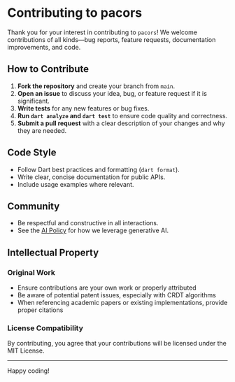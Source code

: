 # Contributing to pacors

Thank you for your interest in contributing to `pacors`! We welcome contributions of all kinds—bug reports, feature requests, documentation improvements, and code.

## How to Contribute

1. **Fork the repository** and create your branch from `main`.
2. **Open an issue** to discuss your idea, bug, or feature request if it is significant.
3. **Write tests** for any new features or bug fixes.
4. **Run `dart analyze` and `dart test`** to ensure code quality and correctness.
5. **Submit a pull request** with a clear description of your changes and why they are needed.

## Code Style
- Follow Dart best practices and formatting (`dart format`).
- Write clear, concise documentation for public APIs.
- Include usage examples where relevant.

## Community
- Be respectful and constructive in all interactions.
- See the [AI Policy](README.md#ai-policy) for how we leverage generative AI.

## Intellectual Property

### Original Work
- Ensure contributions are your own work or properly attributed
- Be aware of potential patent issues, especially with CRDT algorithms
- When referencing academic papers or existing implementations, provide proper citations

### License Compatibility
By contributing, you agree that your contributions will be licensed under the MIT License.

---

Happy coding!

